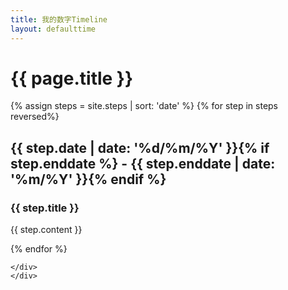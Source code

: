 ```yaml
---
title: 我的数字Timeline
layout: defaulttime
---
```


<div class="container row">
    <h1 class="cv-title"><span class="black white-text">{{ page.title }}</span></h1>
    {% assign steps = site.steps | sort: 'date' %}
    {% for step in steps reversed%}
    <div class="item">
        <i class="vertical-line"></i>
        <h2 class="item-date">{{ step.date | date: '%d/%m/%Y' }}{% if step.enddate %} - {{ step.enddate | date: '%m/%Y' }}{% endif %}</h2>
        <div class="card-panel">
            <h3 class="card-title">
                {{ step.title }}
            </h3>
            <p>
                {{ step.content }}
            </p>
        </div>
    </div>
    {% endfor %}
    <div class="last-item">
        <i class="vertical-line"></i>

    </div>
    </div>
